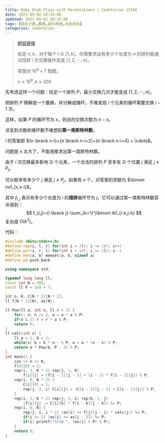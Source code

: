 ```yaml
---
title: Baby Ehab Plays with Permutations | Codeforces 1516E
date: 2021-05-02 20:35:00
updated: 2021-05-02 20:35:00
tags: [组合计数,置换,容斥原理,动态规划]
categories: Codeforces
---
```

>[题目链接](https://codeforces.com/problemset/problem/1516/E)
>
>给定 $n,k$，对于每个 $i \in [1,k]$，你需要求出有多少个长度为 $n$ 的排列能通过恰好 $i$ 次交换操作变成 $\{1,2,\cdots,n\}$。
>
>答案对 $10^9+7$ 取模。
>
>$n \le 10^9,k \le 200$

先考虑这样一个问题：给定一个排列 $P$，最少交换几次才能变成 $\{1,2,\cdots,n\}$。

把排列 $P$ 理解成一个置换，并分解成循环，不难发现 $i$ 个元素的循环需要交换 $i-1$ 次。

这样，如果 $P$ 的循环节为 $x$，则总的交换次数为 $n-x$。

涉及到点数和循环数不难想到**第一类斯特林数**。

$i$ 的答案即 ${n \brack n-i}+{n \brack n-i+2}+{n \brack n-i+4} + \cdots$。

问题是 $n$ 太大了，不能递推求出第一类斯特林数。

由于 $i$ 次交换最多影响 $2i$ 个元素，一个合法的排列 $P$ 至多有 $2i$ 个位置 $j$ 满足 $j \ne P_j$。

可以枚举有多少个 $j$ 满足 $j \ne P_j$，如果有 $x$ 个，对答案的贡献为 $\binom nxf_{x,x-i}$。

其中 $f_{i,j}$ 表示有多少个长度为 $i$ 的**错排**循环节为 $j$，它可以通过第一类斯特林数容斥得到：
$$
f_{i,j}={i \brack j}-\sum_{k=1}^j\binom ikf_{i-k,j-k}
$$
复杂度 $O(k^3)$。

代码：

```cpp
#include <bits/stdc++.h>
#define rep(i, l, r) for(int i = (l); i <= (r); i++)
#define per(i, r, l) for(int i = (r); i >= (l); i--)
#define mem(a, b) memset(a, b, sizeof a)
#define pb push_back

using namespace std;

typedef long long ll;
const int N = 205;
const ll P = 1e9 + 7;

int n, K, C[N * 2][N * 2];
ll f[N * 2][N], as[N];

ll Pow(ll a, int n, ll r = 1) {
    for(; n; n /= 2, a = a * a % P)
    if(n & 1) r = r * a % P;
    return r;
}
ll calc(int x) {
    ll a = 1, b = 1;
    while(x) b = b * x-- % P, a = a * (n - x) % P;
    return a * Pow(b, P - 2) % P;
}
int main() {
    cin >> n >> K;
    f[0][0] = 1;
    rep(i, 1, K * 2) rep(j, 1, K)
        f[i][j] = (f[i - 1][j - 1] + (i - 1) * f[i - 1][j]) % P;
    rep(i, 0, K * 2) {
        C[i][0] = 1;
        rep(j, 1, i) C[i][j] = (C[i - 1][j - 1] + C[i - 1][j]) % P;
    }
    rep(i, 1, K * 2) rep(j, 1, i) rep(k, 1, j)
        (f[i][j] -= C[i][k] * f[i - k][j - k]) %= P;
    rep(i, 0, K) {
        rep(j, i, i * 2) (as[i] += f[j][j - i] * calc(j)) %= P;
        if(i >= 2) (as[i] += as[i - 2]) %= P;
        if(i) printf("%lld ", (as[i] + P) % P);
    }
    return 0;
}
```